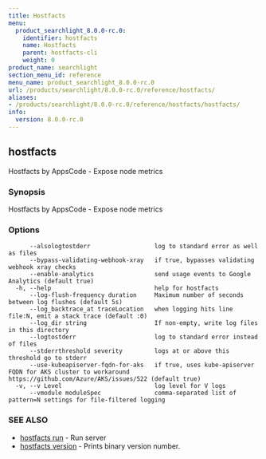 ```yaml
---
title: Hostfacts
menu:
  product_searchlight_8.0.0-rc.0:
    identifier: hostfacts
    name: Hostfacts
    parent: hostfacts-cli
    weight: 0
product_name: searchlight
section_menu_id: reference
menu_name: product_searchlight_8.0.0-rc.0
url: /products/searchlight/8.0.0-rc.0/reference/hostfacts/
aliases:
- /products/searchlight/8.0.0-rc.0/reference/hostfacts/hostfacts/
info:
  version: 8.0.0-rc.0
---
```


## hostfacts

Hostfacts by AppsCode - Expose node metrics

### Synopsis

Hostfacts by AppsCode - Expose node metrics

### Options

```
      --alsologtostderr                  log to standard error as well as files
      --bypass-validating-webhook-xray   if true, bypasses validating webhook xray checks
      --enable-analytics                 send usage events to Google Analytics (default true)
  -h, --help                             help for hostfacts
      --log-flush-frequency duration     Maximum number of seconds between log flushes (default 5s)
      --log_backtrace_at traceLocation   when logging hits line file:N, emit a stack trace (default :0)
      --log_dir string                   If non-empty, write log files in this directory
      --logtostderr                      log to standard error instead of files
      --stderrthreshold severity         logs at or above this threshold go to stderr
      --use-kubeapiserver-fqdn-for-aks   if true, uses kube-apiserver FQDN for AKS cluster to workaround https://github.com/Azure/AKS/issues/522 (default true)
  -v, --v Level                          log level for V logs
      --vmodule moduleSpec               comma-separated list of pattern=N settings for file-filtered logging
```

### SEE ALSO

* [hostfacts run](/products/searchlight/8.0.0-rc.0/reference/hostfacts/hostfacts_run)	 - Run server
* [hostfacts version](/products/searchlight/8.0.0-rc.0/reference/hostfacts/hostfacts_version)	 - Prints binary version number.


